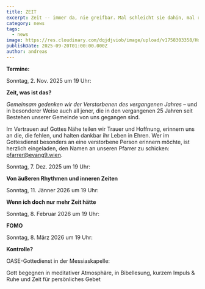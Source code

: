 ```yaml
---
title: ZEIT
excerpt: Zeit -- immer da, nie greifbar. Mal schleicht sie dahin, mal rast sie davon. Wir wünschen uns mehr von ihr -- und verlieren sie doch so leicht. In dieser <b>OASE Gottesdienstreihe</b> wollen wir dem Geheimnis der Zeit nachspüren und entdecken, wie wir gut in ihr leben können. <a class="text-muted underline  font-medium" href="/news/oasegottesdienst">Mehr anzeigen</a> -- <a class="text-muted underline  font-medium" href="/gottesdienste#oase">Termine</a>.
category: news
tags:
  - news
image: https://res.cloudinary.com/dqjdjviob/image/upload/v1758303358/Homepage/News/icicle-1125335_xkjqb5.jpg
publishDate: 2025-09-20T01:00:00.000Z
author: andreas
---
```


**Termine:**

Sonntag, 2. Nov. 2025 um 19 Uhr:

**Zeit, was ist das?**

*Gemeinsam gedenken wir der Verstorbenen des vergangenen Jahres* – und in besonderer Weise auch all jener, die in den vergangenen 25 Jahren seit Bestehen unserer Gemeinde von uns gegangen sind. 

Im Vertrauen auf Gottes Nähe teilen wir Trauer und Hoffnung, erinnern uns an die, die fehlen, und halten dankbar ihr Leben in Ehren. Wer im Gottesdienst besonders an eine verstorbene Person erinnern möchte, ist herzlich eingeladen, den Namen an unseren Pfarrer zu schicken: pfarrer@evang9.wien. 

Sonntag, 7. Dez. 2025 um 19 Uhr:

**Von äußeren Rhythmen und inneren Zeiten**

Sonntag, 11. Jänner 2026 um 19 Uhr:

**Wenn ich doch nur mehr Zeit hätte**

Sonntag, 8. Februar 2026 um 19 Uhr:

**FOMO**

Sonntag, 8. März 2026 um 19 Uhr:

**Kontrolle?**

OASE-Gottedienst in der Messiaskapelle:

Gott begegnen in meditativer Atmosphäre, in Bibellesung, kurzem Impuls & Ruhe und Zeit für persönliches Gebet